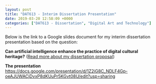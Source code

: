 ```yaml
---
layout: post
title: "DAT613 - Interim Dissertation Presentation"
date: 2019-03-20 12:58:09 +0000
categories: ["DAT613 - Dissertation", "Digital Art and Technology"]
---
```


Below is the link to a Google slides document for my interim dissertation presentation based on the question:

**Can artificial intelligence enhance the practice of digital cultural heritage?** (<a href="{{ site.baseurl }}/dat613-dissertation-proposal/">Read more about my dissertation proposal</a>)

**The presentation** <a href="https://docs.google.com/presentation/d/1Z2iG8C_NDLF4Gp-oeAJUWACjDvxP8dKUuPr5KGvt08U/edit?usp=sharing" target="_blank" rel="noopener">https://docs.google.com/presentation/d/1Z2iG8C_NDLF4Gp-oeAJUWACjDvxP8dKUuPr5KGvt08U/edit?usp=sharing</a>